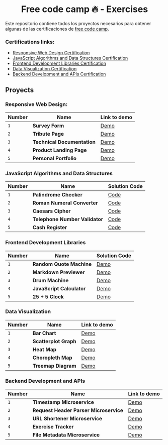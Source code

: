 <div align="center">

# Free code camp 🔥 - Exercises

</div>

Este repositorio contiene todos los proyectos necesarios para obtener algunas de las certificaciones de [free code camp](https://www.freecodecamp.org/learn).

### Certifications links:

- [Responsive Web Design Certification](https://www.freecodecamp.org/certification/Puchinn/responsive-web-design)
- [JavaScript Algorithms and Data Structures Certification](https://www.freecodecamp.org/certification/Puchinn/javascript-algorithms-and-data-structures)
- [Frontend Development Libraries Certification](https://www.freecodecamp.org/certification/Puchinn/front-end-development-libraries)
- [Data Visualization Certification](https://www.freecodecamp.org/certification/Puchinn/data-visualization)
- [Backend Development and APIs Certification](https://www.freecodecamp.org/certification/Puchinn/back-end-development-and-apis)

## Proyects

### Responsive Web Design:

| Number | Name                        | Link to demo |
| ------ | --------------------------- | ------------ |
| `1`    | **Survey Form**             | [Demo]()     |
| `2`    | **Tribute Page**            | [Demo]()     |
| `3`    | **Technical Documentation** | [Demo]()     |
| `4`    | **Product Landing Page**    | [Demo]()     |
| `5`    | **Personal Portfolio**      | [Demo]()     |

### JavaScript Algorithms and Data Structures

| Number | Name                           | Solution Code |
| ------ | ------------------------------ | ------------- |
| `1`    | **Palindrome Checker**         | [Code]()      |
| `2`    | **Roman Numeral Converter**    | [Code]()      |
| `3`    | **Caesars Cipher**             | [Code]()      |
| `4`    | **Telephone Number Validator** | [Code]()      |
| `5`    | **Cash Register**              | [Code]()      |

### Frontend Development Libraries

| Number | Name                      | Solution Code |
| ------ | ------------------------- | ------------- |
| `1`    | **Random Quote Machine**  | [Demo]()      |
| `2`    | **Markdown Previewer**    | [Demo]()      |
| `3`    | **Drum Machine**          | [Demo]()      |
| `4`    | **JavaScript Calculator** | [Demo]()      |
| `5`    | **25 + 5 Clock**          | [Demo]()      |

### Data Visualization

| Number | Name                  | Link to demo |
| ------ | --------------------- | ------------ |
| `1`    | **Bar Chart**         | [Demo]()     |
| `2`    | **Scatterplot Graph** | [Demo]()     |
| `3`    | **Heat Map**          | [Demo]()     |
| `4`    | **Choropleth Map**    | [Demo]()     |
| `5`    | **Treemap Diagram**   | [Demo]()     |

### Backend Development and APIs

| Number | Name                                   | Link to demo |
| ------ | -------------------------------------- | ------------ |
| `1`    | **Timestamp Microservice**             | [Demo]()     |
| `2`    | **Request Header Parser Microservice** | [Demo]()     |
| `3`    | **URL Shortener Microservice**         | [Demo]()     |
| `4`    | **Exercise Tracker**                   | [Demo]()     |
| `5`    | **File Metadata Microservice**         | [Demo]()     |
